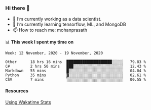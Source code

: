 ### Hi there 👋

- 🔭 I’m currently working as a data scientist.
- 🌱 I’m currently learning tensorflow, ML, and MongoDB
- 📫 How to reach me: mohanprasath

📊 **This week I spent my time on**
<!--START_SECTION:waka-->
```text
Week: 12 November, 2020 - 19 November, 2020

Other      18 hrs 16 mins  ████████████████████░░░░░   79.83 % 
C#         2 hrs 50 mins   ███░░░░░░░░░░░░░░░░░░░░░░   12.43 % 
Markdown   55 mins         █░░░░░░░░░░░░░░░░░░░░░░░░   04.04 % 
Python     35 mins         ▓░░░░░░░░░░░░░░░░░░░░░░░░   02.61 % 
CSV        7 mins          ░░░░░░░░░░░░░░░░░░░░░░░░░   00.55 % 
```
<!--END_SECTION:waka-->

#### Resources
[Using Wakatime Stats](https://github.com/marketplace/actions/waka-readme)
